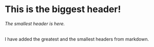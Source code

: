 # This is the biggest header! 

###### The smallest header is here. 


























I have added the greatest and the smallest headers from markdown. 
